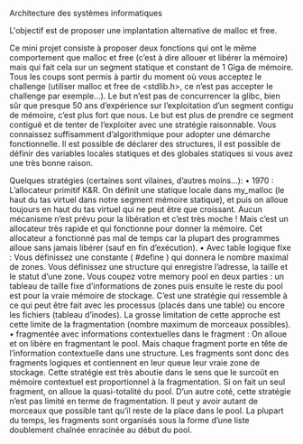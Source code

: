 Architecture des systèmes informatiques

L'objectif est de proposer une implantation alternative de malloc et free.

Ce mini projet consiste à proposer deux fonctions qui ont le même comportement que malloc et free (c’est à dire allouer et libérer la mémoire) mais qui fait cela sur un segment statique et constant de 1 Giga de mémoire.
Tous les coups sont permis à partir du moment où vous acceptez le challenge (utiliser malloc et free de <stdlib.h>, ce n’est pas accepter le challenge par exemple...). Le but n’est pas de concurrencer la glibc, bien sûr que presque 50 ans d’expérience sur l’exploitation d’un segment contigu de mémoire, c’est plus fort que nous. Le but est plus de prendre ce segment contiguë et de tenter de l’exploiter avec une stratégie raisonnable. Vous connaissez suffisamment d’algorithmique pour adopter une démarche fonctionnelle.
Il est possible de déclarer des structures, il est possible de définir des variables locales statiques et des globales statiques si vous avez une très bonne raison.

Quelques stratégies (certaines sont vilaines, d’autres moins...):
• 1970 : L’allocateur primitif K&R. On définit une statique locale dans my_malloc (le haut du tas virtuel dans notre segment mémoire statique), et puis on alloue toujours en haut du tas virtuel qui ne peut être que croissant. Aucun mécanisme n’est prévu pour la libération et c’est très moche ! Mais c’est un allocateur très rapide et qui fonctionne pour donner la mémoire. Cet allocateur a fonctionné pas mal de temps car la plupart des programmes alloue sans jamais libérer (sauf en fin d’exécution).
• Avec table logique fixe : Vous définissez une constante ( #define ) qui donnera le nombre maximal de zones. Vous définissez une structure qui enregistre l’adresse, la taille et le statut d’une zone. Vous coupez votre memory pool en deux parties : un tableau de taille fixe d’informations de zones puis ensuite le reste du pool est pour la vraie mémoire de stockage. C’est une stratégie qui ressemble à ce qui peut être fait avec les processus (placés dans une table) ou encore les fichiers (tableau d’inodes). La grosse limitation de cette approche est cette limite de la fragmentation (nombre maximum de morceaux possibles).
• fragmentée avec informations contextuelles dans le fragment : On alloue et on libère en fragmentant le pool. Mais chaque fragment porte en tête de l’information contextuelle dans une structure. Les fragments sont donc des fragments logiques et contiennent en leur queue leur vraie zone de stockage. Cette stratégie est très aboutie dans le sens que le surcoût en mémoire contextuel est proportionnel à la fragmentation. Si on fait un seul fragment, on alloue la quasi-totalité du pool. D’un autre coté, cette stratégie n’est pas limité en terme de fragmentation. Il peut y avoir autant de morceaux que possible tant qu’il reste de la place dans le pool. La plupart du temps, les fragments sont organisés sous la forme d’une liste doublement chaînée enracinée au début du pool.
